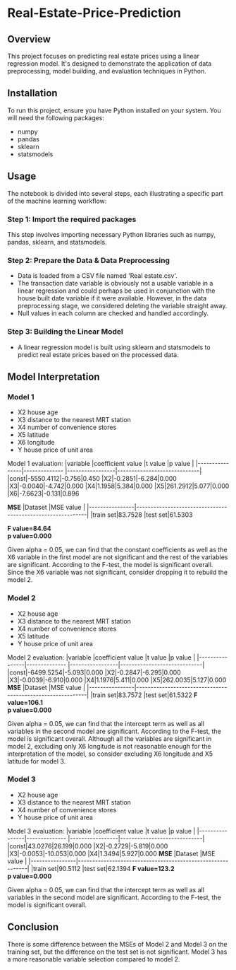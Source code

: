 # Real-Estate-Price-Prediction
## Overview
This project focuses on predicting real estate prices using a linear regression model. It's designed to demonstrate the application of data preprocessing, model building, and evaluation techniques in Python.
## Installation

To run this project, ensure you have Python installed on your system. You will need the following packages:

-   numpy
-   pandas
-   sklearn
-   statsmodels


## Usage

The notebook is divided into several steps, each illustrating a specific part of the machine learning workflow:
### Step 1: Import the required packages

This step involves importing necessary Python libraries such as numpy, pandas, sklearn, and statsmodels.

### Step 2: Prepare the Data & Data Preprocessing

-   Data is loaded from a CSV file named 'Real estate.csv'.
-   The transaction date variable is obviously not a usable variable in a linear regression and could perhaps be used in conjunction with the house built date variable if it were available. However, in the data preprocessing stage, we considered deleting the variable straight away.
-   Null values in each column are checked and handled accordingly.

### Step 3: Building the Linear Model

-   A linear regression model is built using sklearn and statsmodels to predict real estate prices based on the processed data.

## Model Interpretation
### Model 1
-  X2 house age
-  X3 distance to the nearest MRT station
-  X4 number of convenience stores
-  X5 latitude
-  X6 longitude
-  Y house price of unit area

Model 1 evaluation: 
|variable           |coefficient value        |t value                      |p value                       |
|----------------|-------------- |-----------------|-----------------------------|
|const|-5550.4112|-0.756|0.450
|X2|-0.2851|-6.284|0.000
|X3|-0.0040|-4.742|0.000
|X4|1.1958|5.384|0.000
|X5|261.2912|5.077|0.000
|X6|-7.6623|-0.131|0.896

**MSE**
|Dataset          |MSE value                            |
|----------------|------------------------------------------------------------|
|train set|83.7528
|test set|61.5303


**F value=84.64**  
 **p value=0.000** 
 
Given alpha = 0.05, we can find that the constant coefficients as well as the X6 variable in the first model are not significant and the rest of the variables are significant. According to the F-test, the model is significant overall.
Since the X6 variable was not significant, consider dropping it to rebuild the model 2.

### Model 2
-  X2 house age
-  X3 distance to the nearest MRT station
-  X4 number of convenience stores
-  X5 latitude
-  Y house price of unit area

Model 2 evaluation: 
|variable           |coefficient value        |t value                      |p value                       |
|----------------|-------------- |-----------------|-----------------------------|
|const|-6499.5254|-5.093|0.000
|X2|-0.2847|-6.295|0.000
|X3|-0.0039|-6.910|0.000
|X4|1.1976|5.411|0.000
|X5|262.0035|5.127|0.000
**MSE**
|Dataset          |MSE value                            |
|----------------|------------------------------------------------------------|
|train set|83.7572
|test set|61.5322
**F value=106.1**  
 **p value=0.000** 
 
Given alpha = 0.05, we can find that the intercept term as well as all variables in the second model are significant. According to the F-test, the model is significant overall.
Although all the variables are significant in model 2, excluding only X6 longitude is not reasonable enough for the interpretation of the model, so consider excluding X6 longitude and X5 latitude for model 3.

### Model 3
-  X2 house age
-  X3 distance to the nearest MRT station
-  X4 number of convenience stores
-  Y house price of unit area

Model 3 evaluation: 
|variable           |coefficient value        |t value                      |p value                       |
|----------------|-------------- |-----------------|-----------------------------|
|const|43.0276|26.199|0.000
|X2|-0.2729|-5.819|0.000
|X3|-0.0053|-10.053|0.000
|X4|1.3494|5.927|0.000
**MSE**
|Dataset          |MSE value                            |
|----------------|------------------------------------------------------------|
|train set|90.5112
|test set|62.1394
**F value=123.2**  
 **p value=0.000** 
 
Given alpha = 0.05, we can find that the intercept term as well as all variables in the second model are significant. According to the F-test, the model is significant overall.

## Conclusion
There is some difference between the MSEs of Model 2 and Model 3 on the training set, but the difference on the test set is not significant. Model 3 has a more reasonable variable selection compared to model 2.
